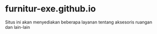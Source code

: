 # furnitur-exe.github.io
Situs ini akan menyediakan beberapa layanan tentang aksesoris ruangan dan lain-lain
